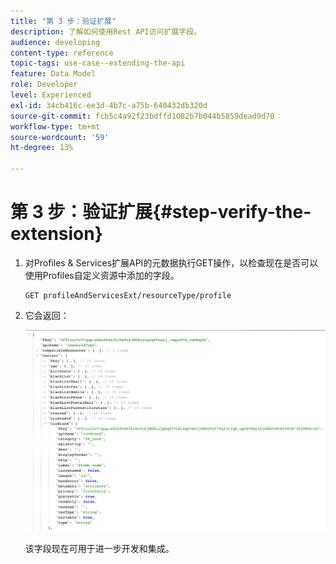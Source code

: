 ```yaml
---
title: "第 3 步：验证扩展"
description: 了解如何使用Rest API访问扩展字段。
audience: developing
content-type: reference
topic-tags: use-case--extending-the-api
feature: Data Model
role: Developer
level: Experienced
exl-id: 34cb416c-ee3d-4b7c-a75b-640432db320d
source-git-commit: fcb5c4a92f23bdffd1082b7b044b5859dead9d70
workflow-type: tm+mt
source-wordcount: '59'
ht-degree: 13%

---
```


# 第 3 步：验证扩展{#step-verify-the-extension}

1. 对Profiles &amp; Services扩展API的元数据执行GET操作，以检查现在是否可以使用Profiles自定义资源中添加的字段。

   ```
   GET profileAndServicesExt/resourceType/profile
   ```

1. 它会返回：

   ![](assets/extendpandsapiview.png)

   该字段现在可用于进一步开发和集成。
